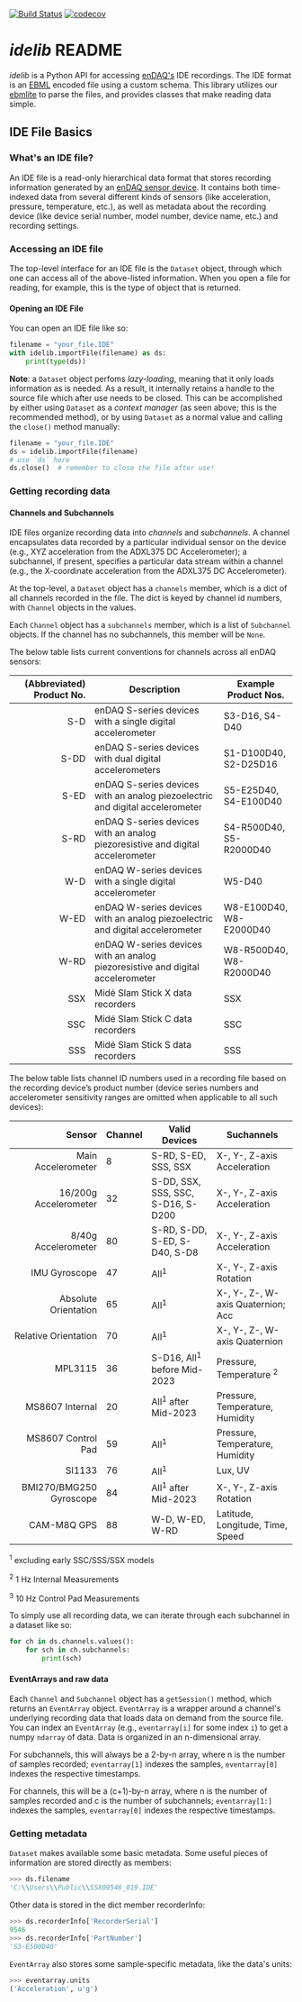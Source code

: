 [![Build Status](https://travis-ci.com/MideTechnology/idelib.svg?branch=main)](https://travis-ci.com/MideTechnology/idelib) [![codecov](https://codecov.io/gh/MideTechnology/idelib/branch/develop/graph/badge.svg)](https://codecov.io/gh/MideTechnology/idelib)


# _idelib_ README

_idelib_ is a Python API for accessing [enDAQ's](http://endaq.com) IDE recordings.  The IDE format is
an [EBML](http://matroska-org.github.io/libebml/specs.html) encoded file using a 
custom schema.  This library utilizes our 
[ebmlite](https://github.com/MideTechnology/ebmlite) to parse the files, and 
provides classes that make reading data simple.

## IDE File Basics

### What's an IDE file?

An IDE file is a read-only hierarchical data format that stores recording 
information generated by an [enDAQ sensor device](http://endaq.com/collections/endaq-sensors-shock-vibration-s-series). It contains both time-indexed 
data from several different kinds of sensors (like acceleration, pressure, 
temperature, etc.), as well as metadata about the recording device (like device 
serial number, model number, device name, etc.) and recording settings.

### Accessing an IDE file

The top-level interface for an IDE file is the `Dataset` object, through which 
one can access all of the above-listed information. When you open a file for 
reading, for example, this is the type of object that is returned.

#### Opening an IDE File

You can open an IDE file like so:

```python
filename = "your_file.IDE"
with idelib.importFile(filename) as ds:
    print(type(ds))
```

**Note**: a `Dataset` object perfoms _lazy-loading_, meaning that it only loads 
information as is needed. As a result, it internally retains a handle to the 
source file which after use needs to be closed. This can be accomplished by 
either using `Dataset` as a _context manager_ (as seen above; this is the 
recommended method), or by using `Dataset` as a normal value and calling the 
`close()` method manually:

```python
filename = "your_file.IDE"
ds = idelib.importFile(filename)
# use `ds` here
ds.close()  # remember to close the file after use!
```

### Getting recording data

#### Channels and Subchannels



IDE files organize recording data into _channels_ and _subchannels_. A channel 
encapsulates data recorded by a particular individual sensor on the device 
(e.g., XYZ acceleration from the ADXL375 DC Accelerometer); a subchannel, if 
present, specifies a particular data stream within a channel (e.g., the 
X-coordinate acceleration from the ADXL375 DC Accelerometer).

At the top-level, a `Dataset` object has a `channels` member, which is a dict 
of all channels recorded in the file. The dict is keyed by channel id numbers, 
with `Channel` objects in the values.

Each `Channel` object has a `subchannels` member, which is a list of 
`Subchannel` objects. If the channel has no subchannels, this member will be `None`.

The below table lists current conventions for channels across all enDAQ sensors:

| (Abbreviated) Product No. | Description                                                                    | Example Product Nos.    |
|--------------------------:|--------------------------------------------------------------------------------|-------------------------|
|                       S-D | enDAQ S-series devices with a single digital accelerometer                     | S3-D16, S4-D40          |
|                      S-DD | enDAQ S-series devices with dual digital accelerometers                        | S1-D100D40, S2-D25D16   |
|                      S-ED | enDAQ S-series devices with an analog piezoelectric and digital accelerometer  | S5-E25D40, S4-E100D40   |
|                      S-RD | enDAQ S-series devices with an analog piezoresistive and digital accelerometer | S4-R500D40, S5-R2000D40 |
|                       W-D | enDAQ W-series devices with a single digital accelerometer                     | W5-D40                  |
|                      W-ED | enDAQ W-series devices with an analog piezoelectric and digital accelerometer  | W8-E100D40, W8-E2000D40 |
|                      W-RD | enDAQ W-series devices with an analog piezoresistive and digital accelerometer | W8-R500D40, W8-R2000D40 |
|                       SSX | Midé Slam Stick X data recorders                                               | SSX                     |
|                       SSC | Midé Slam Stick C data recorders                                               | SSC                     |
|                       SSS | Midé Slam Stick S data recorders                                               | SSS                     |

The below table lists channel ID numbers used in a recording file based on the 
recording device’s product number (device series numbers and accelerometer 
sensitivity ranges are omitted when applicable to all such devices):

|                  Sensor | Channel | Valid Devices                           | Suchannels                         |
|------------------------:|:--------|-----------------------------------------|------------------------------------|
|      Main Accelerometer | 8       | S-RD, S-ED, SSS, SSX                    | X-, Y-, Z-axis Acceleration        |
|   16/200g Accelerometer | 32      | S-DD, SSX, SSS, SSC, S-D16, S-D200      | X-, Y-, Z-axis Acceleration        |
|     8/40g Accelerometer | 80      | S-RD, S-DD, S-ED, S-D40, S-D8           | X-, Y-, Z-axis Acceleration        |
|           IMU Gyroscope | 47      | All<sup>1</sup>                         | X-, Y-, Z-axis Rotation            |
|    Absolute Orientation | 65      | All<sup>1</sup>                         | X-, Y-, Z-, W-axis Quaternion; Acc |
|    Relative Orientation | 70      | All<sup>1</sup>                         | X-, Y-, Z-, W-axis Quaternion      |
|                 MPL3115 | 36      | S-D16, All<sup>1</sup> before Mid-2023  | Pressure, Temperature <sup>2</sup> |
|         MS8607 Internal | 20      | All<sup>1</sup> after Mid-2023          | Pressure, Temperature, Humidity    |
|      MS8607 Control Pad | 59      | All<sup>1</sup>                         | Pressure, Temperature, Humidity    |
|                  SI1133 | 76      | All<sup>1</sup>                         | Lux, UV                            |
| BMI270/BMG250 Gyroscope | 84      | All<sup>1</sup> after Mid-2023          | X-, Y-, Z-axis Rotation            |
|             CAM-M8Q GPS | 88      | W-D, W-ED, W-RD                         | Latitude, Longitude, Time, Speed   |

<sup>1</sup> excluding early SSC/SSS/SSX models

<sup>2</sup> 1 Hz Internal Measurements

<sup>3</sup> 10 Hz Control Pad Measurements

To simply use all recording data, we can iterate through each subchannel in a dataset like so:

```python
for ch in ds.channels.values():
    for sch in ch.subchannels:
        print(sch)
```

#### EventArrays and raw data

Each `Channel` and `Subchannel` object has a `getSession()` method, which 
returns an `EventArray` object. `EventArray` is a wrapper around a channel's 
underlying recording data that loads data on demand from the source file. You 
can index an `EventArray` (e.g., `eventarray[i]` for some index `i`) to get a 
numpy `ndarray` of data. Data is organized in an n-dimensional array.

For subchannels, this will always be a 2-by-n array, where n is the number of 
samples recorded; `eventarray[1]` indexes the samples, `eventarray[0]` indexes 
the respective timestamps.

For channels, this will be a (c+1)-by-n array, where n is the number of samples 
recorded and c is the number of subchannels; `eventarray[1:]` indexes the 
samples, `eventarray[0]` indexes the respective timestamps.

### Getting metadata

`Dataset` makes available some basic metadata. Some useful pieces of information 
are stored directly as members:

```python
>>> ds.filename
'C:\\Users\\Public\\SSX09546_019.IDE'
```

Other data is stored in the dict member recorderInfo:

```python
>>> ds.recorderInfo['RecorderSerial']
9546
>>> ds.recorderInfo['PartNumber']
'S3-E500D40'
```

`EventArray` also stores some sample-specific metadata, like the data's units:

```python
>>> eventarray.units
('Acceleration', u'g')
```
